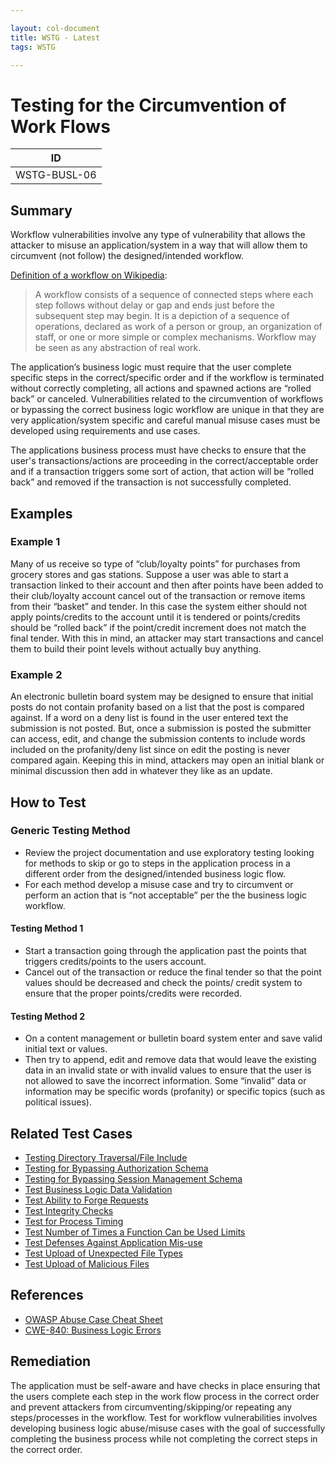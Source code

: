 ```yaml
---

layout: col-document
title: WSTG - Latest
tags: WSTG

---
```

# Testing for the Circumvention of Work Flows

|ID               |
|-----------------|
|WSTG-BUSL-06|

## Summary

Workflow vulnerabilities involve any type of vulnerability that allows the attacker to misuse an application/system in a way that will allow them to circumvent (not follow) the designed/intended workflow.

[Definition of a workflow on Wikipedia](https://en.wikipedia.org/wiki/Workflow):
> A workflow consists of a sequence of connected steps where each step follows without delay or gap and ends just before the subsequent step may begin. It is a depiction of a sequence of operations, declared as work of a person or group, an organization of staff, or one or more simple or complex mechanisms. Workflow may be seen as any abstraction of real work.

The application’s business logic must require that the user complete specific steps in the correct/specific order and if the workflow is terminated without correctly completing, all actions and spawned actions are “rolled back” or canceled. Vulnerabilities related to the circumvention of workflows or bypassing the correct business logic workflow are unique in that they are very application/system specific and careful manual misuse cases must be developed using requirements and use cases.

The applications business process must have checks to ensure that the user's transactions/actions are proceeding in the correct/acceptable order and if a transaction triggers some sort of action, that action will be “rolled back” and removed if the transaction is not successfully completed.

## Examples

### Example 1

Many of us receive so type of “club/loyalty points” for purchases from grocery stores and gas stations. Suppose a user was able to start a transaction linked to their account and then after points have been added to their club/loyalty account cancel out of the transaction or remove items from their “basket” and tender. In this case the system either should not apply points/credits to the account until it is tendered or points/credits should be “rolled back” if the point/credit increment does not match the final tender. With this in mind, an attacker may start transactions and cancel them to build their point levels without actually buy anything.

### Example 2

An electronic bulletin board system may be designed to ensure that initial posts do not contain profanity based on a list that the post is compared against. If a word on a deny list is found in the user entered text the submission is not posted. But, once a submission is posted the submitter can access, edit, and change the submission contents to include words included on the profanity/deny list since on edit the posting is never compared again. Keeping this in mind, attackers may open an initial blank or minimal discussion then add in whatever they like as an update.

## How to Test

### Generic Testing Method

- Review the project documentation and use exploratory testing looking for methods to skip or go to steps in the application process in a different order from the designed/intended business logic flow.
- For each method develop a misuse case and try to circumvent or perform an action that is “not acceptable” per the the business logic workflow.

#### Testing Method 1

- Start a transaction going through the application past the points that triggers credits/points to the users account.
- Cancel out of the transaction or reduce the final tender so that the point values should be decreased and check the points/ credit system to ensure that the proper points/credits were recorded.

#### Testing Method 2

- On a content management or bulletin board system enter and save valid initial text or values.
- Then try to append, edit and remove data that would leave the existing data in an invalid state or with invalid values to ensure that the user is not allowed to save the incorrect information. Some “invalid” data or information may be specific words (profanity) or specific topics (such as political issues).

## Related Test Cases

- [Testing Directory Traversal/File Include](../05-Authorization_Testing/01-Testing_Directory_Traversal_File_Include.md)
- [Testing for Bypassing Authorization Schema](../05-Authorization_Testing/02-Testing_for_Bypassing_Authorization_Schema.md)
- [Testing for Bypassing Session Management Schema](../06-Session_Management_Testing/01-Testing_for_Session_Management_Schema.md)
- [Test Business Logic Data Validation](01-Test_Business_Logic_Data_Validation.md)
- [Test Ability to Forge Requests](02-Test_Ability_to_Forge_Requests.md)
- [Test Integrity Checks](03-Test_Integrity_Checks.md)
- [Test for Process Timing](04-Test_for_Process_Timing.md)
- [Test Number of Times a Function Can be Used Limits](05-Test_Number_of_Times_a_Function_Can_Be_Used_Limits.md)
- [Test Defenses Against Application Mis-use](07-Test_Defenses_Against_Application_Misuse.md)
- [Test Upload of Unexpected File Types](08-Test_Upload_of_Unexpected_File_Types.md)
- [Test Upload of Malicious Files](09-Test_Upload_of_Malicious_Files.md)

## References

- [OWASP Abuse Case Cheat Sheet](https://cheatsheetseries.owasp.org/cheatsheets/Abuse_Case_Cheat_Sheet.html)
- [CWE-840: Business Logic Errors](https://cwe.mitre.org/data/definitions/840.html)

## Remediation

The application must be self-aware and have checks in place ensuring that the users complete each step in the work flow process in the correct order and prevent attackers from circumventing/skipping/or repeating any steps/processes in the workflow. Test for workflow vulnerabilities involves developing business logic abuse/misuse cases with the goal of successfully completing the business process while not completing the correct steps in the correct order.
